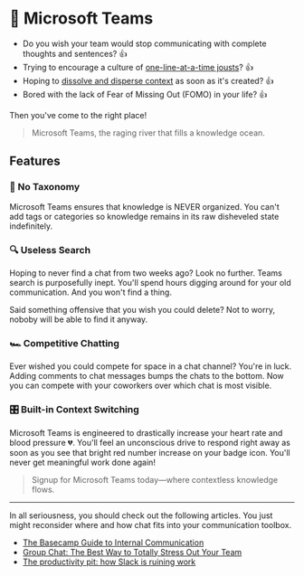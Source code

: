 # 🌊 Microsoft Teams

- Do you wish your team would stop communicating with complete thoughts and sentences? 👍
- Trying to encourage a culture of [one-line-at-a-time jousts][1]? 👍
- Hoping to [dissolve and disperse context][2] as soon as it's created? 👍
- Bored with the lack of Fear of Missing Out (FOMO) in your life? 👍

Then you've come to the right place!

> Microsoft Teams, the raging river that fills a knowledge ocean.

## Features

### 📁 No Taxonomy

Microsoft Teams ensures that knowledge is NEVER organized. You can't add tags or categories so knowledge remains in its raw disheveled state indefinitely.

### 🔍 Useless Search

Hoping to never find a chat from two weeks ago? Look no further. Teams search is purposefully inept. You'll spend hours digging around for your old communication. And you won't find a thing.

Said something offensive that you wish you could delete? Not to worry, noboby will be able to find it anyway.

### 🏎 Competitive Chatting

Ever wished you could compete for space in a chat channel? You're in luck. Adding comments to chat messages bumps the chats to the bottom. Now you can compete with your coworkers over which chat is most visible.

### 🎛 Built-in Context Switching

Microsoft Teams is engineered to drastically increase your heart rate and blood pressure 💔. You'll feel an unconscious drive to respond right away as soon as you see that bright red number increase on your badge icon. You'll never get meaningful work done again!

> Signup for Microsoft Teams today—where contextless knowledge flows.

---

In all seriousness, you should check out the following articles. You just might reconsider where and how chat fits into your communication toolbox.

- [The Basecamp Guide to Internal Communication][1]
- [Group Chat: The Best Way to Totally Stress Out Your Team][2]
- [The productivity pit: how Slack is ruining work][3]

[1]: https://basecamp.com/guides/how-we-communicate
[2]: https://basecamp.com/guides/group-chat-problems
[3]: https://www.vox.com/recode/2019/5/1/18511575/productivity-slack-google-microsoft-facebook
